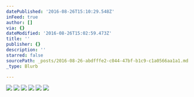 ```yaml
---
datePublished: '2016-08-26T15:10:29.548Z'
inFeed: true
author: []
via: {}
dateModified: '2016-08-26T15:02:59.473Z'
title: ''
publisher: {}
description: ''
starred: false
sourcePath: _posts/2016-08-26-abdfffe2-c044-47bf-b1c9-c1a0566aa1a1.md
_type: Blurb

---
```

![](https://the-grid-user-content.s3-us-west-2.amazonaws.com/1125643a-da80-4238-970c-7fc025e05e32.jpg)
![](https://the-grid-user-content.s3-us-west-2.amazonaws.com/dc6a8fda-e6e3-4e5a-a4aa-8a778640c3b9.jpg)
![](https://the-grid-user-content.s3-us-west-2.amazonaws.com/83a3e947-0f92-4e95-8fab-4eaa4f8c9b1a.jpg)
![](https://the-grid-user-content.s3-us-west-2.amazonaws.com/8d411883-d67d-4daf-bd3f-48a6b65cb2f4.jpg)
![](https://the-grid-user-content.s3-us-west-2.amazonaws.com/e765f08f-a7fd-4f9a-9c70-fa46b0a29799.jpg)
![](https://the-grid-user-content.s3-us-west-2.amazonaws.com/b44cf39a-728b-47c0-b8fc-8742a36b421b.jpg)